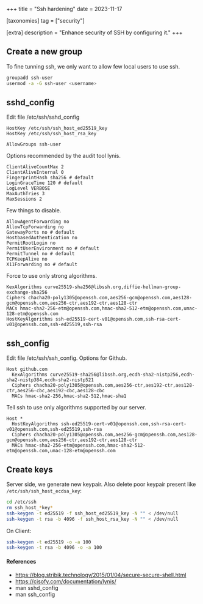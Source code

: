 +++
title = "Ssh hardening"
date = 2023-11-17

[taxonomies]
tag = ["security"]

[extra]
description = "Enhance security of SSH by configuring it."
+++

## Create a new group
To fine tunning ssh, we only want to allow few local users to use ssh.

```sh
groupadd ssh-user
usermod -a -G ssh-user <username>
```

## sshd_config

Edit file /etc/ssh/sshd_config

```config
HostKey /etc/ssh/ssh_host_ed25519_key
HostKey /etc/ssh/ssh_host_rsa_key

AllowGroups ssh-user
```

Options recommended by the audit tool lynis.

```config
ClientAliveCountMax 2
ClientAliveInternal 0
FingerprintHash sha256 # default
LoginGraceTime 120 # default
LogLevel VERBOSE
MaxAuthTries 3
MaxSessions 2
```

Few things to disable.

```config
AllowAgentForwarding no
AllowTcpForwarding no
GatewayPorts no # default
HostbasedAuthentication no
PermitRootLogin no
PermitUserEnvironment no # default
PermitTunnel no # default
TCPKeepAlive no
X11Forwarding no # default
```

Force to use only strong algorithms.

```config
KexAlgorithms curve25519-sha256@libssh.org,diffie-hellman-group-exchange-sha256
Ciphers chacha20-poly1305@openssh.com,aes256-gcm@openssh.com,aes128-gcm@openssh.com,aes256-ctr,aes192-ctr,aes128-ctr
MACs hmac-sha2-256-etm@openssh.com,hmac-sha2-512-etm@openssh.com,umac-128-etm@openssh.com
HostKeyAlgorithms ssh-ed25519-cert-v01@openssh.com,ssh-rsa-cert-v01@openssh.com,ssh-ed25519,ssh-rsa
```

## ssh_config

Edit file /etc/ssh/ssh_config. Options for Github.

```config
Host github.com
  KexAlgorithms curve25519-sha256@libssh.org,ecdh-sha2-nistp256,ecdh-sha2-nistp384,ecdh-sha2-nistp521
  Ciphers chacha20-poly1305@openssh.com,aes256-ctr,aes192-ctr,aes128-ctr,aes256-cbc,aes192-cbc,aes128-cbc
  MACs hmac-sha2-256,hmac-sha2-512,hmac-sha1
```

Tell ssh to use only algorithms supported by our server.

```config
Host *
  HostKeyAlgorithms ssh-ed25519-cert-v01@openssh.com,ssh-rsa-cert-v01@openssh.com,ssh-ed25519,ssh-rsa
  Ciphers chacha20-poly1305@openssh.com,aes256-gcm@openssh.com,aes128-gcm@openssh.com,aes256-ctr,aes192-ctr,aes128-ctr
  MACs hmac-sha2-256-etm@openssh.com,hmac-sha2-512-etm@openssh.com,umac-128-etm@openssh.com
```

## Create keys
Server side, we generate new keypair. Also delete poor keypair present like `/etc/ssh/ssh_host_ecdsa_key`:

```sh
cd /etc/ssh
rm ssh_host_*key*
ssh-keygen -t ed25519 -f ssh_host_ed25519_key -N "" < /dev/null
ssh-keygen -t rsa -b 4096 -f ssh_host_rsa_key -N "" < /dev/null
```

On Client:

```sh
ssh-keygen -t ed25519 -o -a 100
ssh-keygen -t rsa -b 4096 -o -a 100
 ```

#### References
+ https://blog.stribik.technology/2015/01/04/secure-secure-shell.html
+ https://cisofy.com/documentation/lynis/
+ man sshd_config
+ man ssh_config
